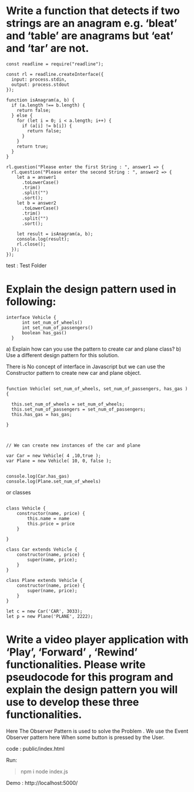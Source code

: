 # Write a function that detects if two strings are an anagram e.g. ‘bleat’ and ‘table’ are anagrams but ‘eat’ and ‘tar’ are not.

```
const readline = require("readline");

const rl = readline.createInterface({
  input: process.stdin,
  output: process.stdout
});

function isAnagram(a, b) {
  if (a.length !== b.length) {
    return false;
  } else {
    for (let i = 0; i < a.length; i++) {
      if (a[i] != b[i]) {
        return false;
      }
    }
    return true;
  }
}

rl.question("Please enter the first String : ", answer1 => {
  rl.question("Please enter the second String : ", answer2 => {
    let a = answer1
      .toLowerCase()
      .trim()
      .split("")
      .sort();
    let b = answer2
      .toLowerCase()
      .trim()
      .split("")
      .sort();

    let result = isAnagram(a, b);
    console.log(result);
    rl.close();
  });
});

```

test : Test Folder

# Explain the design pattern used in following:

```
interface Vehicle {
      int set_num_of_wheels()
      int set_num_of_passengers()
      boolean has_gas()
  }

```

a) Explain how can you use the pattern to create car and plane class?
b) Use a different design pattern for this solution.

There is No concept of interface in Javascript but we can use the Constructor pattern to create new car and plane object.

```

function Vehicle( set_num_of_wheels, set_num_of_passengers, has_gas ) {

  this.set_num_of_wheels = set_num_of_wheels;
  this.set_num_of_passengers = set_num_of_passengers;
  this.has_gas = has_gas;

}



// We can create new instances of the car and plane

var Car = new Vehicle( 4 ,10,true );
var Plane = new Vehicle( 10, 0, false );


console.log(Car.has_gas)
console.log(Plane.set_num_of_wheels)

```

or classes

```

class Vehicle {
    constructor(name, price) {
        this.name = name
        this.price = price
    }

}

class Car extends Vehicle {
    constructor(name, price) {
        super(name, price);
    }
}

class Plane extends Vehicle {
    constructor(name, price) {
        super(name, price);
    }
}

let c = new Car('CAR', 3033);
let p = new Plane('PLANE', 2222);

```

# Write a video player application with ‘Play’, ‘Forward’ , ‘Rewind’ functionalities. Please write pseudocode for this program and explain the design pattern you will use to develop these three functionalities.

Here The Observer Pattern is used to solve the Problem . We use the Event Observer pattern here When some button is pressed by the User.

code : public/index.html

Run:

> npm i
> node index.js

Demo : http://localhost:5000/
